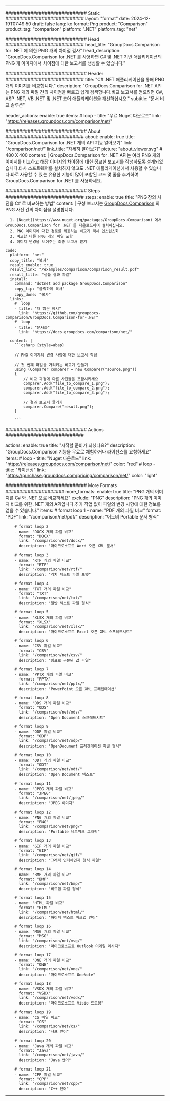 
---
############################# Static ############################
layout: "format"
date:  2024-12-19T07:49:50
draft: false
lang: ko
format: Png
product: "Comparison"
product_tag: "comparison"
platform: ".NET"
platform_tag: "net"

############################# Head ############################
head_title: "GroupDocs.Comparison for .NET 에 의한 PNG 개의 차이점 검사"
head_description: "GroupDocs.Comparison for .NET 를 사용하면 C# 및 .NET 기반 애플리케이션의 PNG 개 이미지에서 차이점에 대한 보고서를 생성할 수 있습니다."

############################# Header ############################
title: "C# .NET 애플리케이션을 통해 PNG 개의 이미지를 비교합니다." 
description: "GroupDocs.Comparison for .NET API는 PNG 개의 파일 간의 차이점을 빠르고 쉽게 검색합니다.비교 보고서를 얻으려면 C#, ASP .NET, VB .NET 및 .NET 코어 애플리케이션을 개선하십시오."
subtitle: "문서 비교 솔루션" 

header_actions:
  enable: true
  items:
    #  loop
    - title: "무료 Nuget 다운로드"
      link: "https://releases.groupdocs.com/comparison/net/"
      
############################# About ############################
about:
    enable: true
    title: "GroupDocs.Comparison for .NET 개의 API 기능 알아보기"
    link: "/comparison/net/"
    link_title: "자세히 알아보기"
    picture: "about_viewer.svg" # 480 X 400
    content: |
       GroupDocs.Comparison for .NET API는 여러 PNG 개의 이미지를 비교하고 해당 이미지의 차이점에 대한 정교한 보고서를 작성하도록 설계되었습니다.타사 소프트웨어를 설치하지 않고도 .NET 애플리케이션에서 사용할 수 있습니다.바로 사용할 수 있는 유용한 기능이 많이 포함된 코드 몇 줄을 추가하여 GroupDocs.Comparison for .NET 를 사용하세요.

############################# Steps ############################
steps:
    enable: true
    title: "PNG 장의 사진을 C# 로 비교하는 방법"
    content: |
      구성 보고서는 [GroupDocs.Comparison](https://products.groupdocs.com/comparison/net/) 의 PNG 사진 간의 차이점을 설명합니다.
      
      1. [Nuget](https://www.nuget.org/packages/GroupDocs.Comparison) 에서 GroupDocs.Comparison for .NET 를 다운로드하여 설치하십시오.
      2. PNG 이미지에 대한 경로를 제공하는 비교기 객체 인스턴스화
      3. 비교할 다른 PNG 개의 파일 포함
      4. 이미지 변경을 보여주는 최종 보고서 받기
   
    code:
      platform: "net"
      copy_title: "복사"
      result_enable: true
      result_link: "/examples/comparison/comparison_result.pdf"
      result_title: "샘플 결과 파일"
      install:
        command: "dotnet add package GroupDocs.Comparison"
        copy_tip: "클릭하여 복사"
        copy_done: "복사"
      links:
        #  loop
        - title: "더 많은 예시"
          link: "https://github.com/groupdocs-comparison/GroupDocs.Comparison-for-.NET"
        #  loop
        - title: "문서화"
          link: "https://docs.groupdocs.com/comparison/net/"
          
      content: |
        ```csharp {style=abap}

        // PNG 이미지의 변경 사항에 대한 보고서 작성

        // 첫 번째 파일을 가리키는 비교기 만들기
        using (Comparer comparer = new Comparer("source.png"))
        {
            // 비교 과정에 다른 사진들을 포함시키세요
        	comparer.Add("file_to_compare_1.png");
            comparer.Add("file_to_compare_2.png");
            comparer.Add("file_to_compare_3.png");

            // 결과 보고서 즐기기
            comparer.Compare("result.png"); 
        }
        
        ```            

############################# Actions ############################

actions:
  enable: true
  title: "시작할 준비가 되셨나요?"
  description: "GroupDocs.Comparison 기능을 무료로 체험하거나 라이선스를 요청하세요"
  items:
    #  loop
    - title: "Nuget 다운로드"
      link: "https://releases.groupdocs.com/comparison/net/"
      color: "red"
        #  loop
    - title: "라이선싱"
      link: "https://purchase.groupdocs.com/pricing/comparison/net/"
      color: "light"


############################# More Formats #####################
more_formats:
    enable: true
    title: "PNG 개의 이미지를 C# 와 .NET 으로 비교하세요"
    exclude: "PNG"
    description: "PNG 개의 이미지 비교를 위한 .NET 개의 API입니다.추가 작업 없이 파일의 변경 사항에 대한 정보를 얻을 수 있습니다."
    items: 
        # format loop 1
        - name: "PDF 개의 파일 비교"
          format: "PDF"
          link: "/comparison/net/pdf/"
          description: "어도비 Portable 문서 형식"

        # format loop 2
        - name: "DOCX 개의 파일 비교"
          format: "DOCX"
          link: "/comparison/net/docx/"
          description: "마이크로소프트 Word 오픈 XML 문서"

        # format loop 3
        - name: "RTF 개의 파일 비교"
          format: "RTF"
          link: "/comparison/net/rtf/"
          description: "리치 텍스트 파일 포맷"

        # format loop 4
        - name: "TXT 개의 파일 비교"
          format: "TXT"
          link: "/comparison/net/txt/"
          description: "일반 텍스트 파일 형식"

        # format loop 5
        - name: "XLSX 개의 파일 비교"
          format: "XLSX"
          link: "/comparison/net/xlsx/"
          description: "마이크로소프트 Excel 오픈 XML 스프레드시트"

        # format loop 6
        - name: "CSV 파일 비교"
          format: "CSV"
          link: "/comparison/net/csv/"
          description: "쉼표로 구분된 값 파일"

        # format loop 7
        - name: "PPTX 개의 파일 비교"
          format: "PPTX"
          link: "/comparison/net/pptx/"
          description: "PowerPoint 오픈 XML 프레젠테이션"

        # format loop 8
        - name: "ODS 개의 파일 비교"
          format: "ODS"
          link: "/comparison/net/ods/"
          description: "Open Document 스프레드시트"

        # format loop 9
        - name: "ODP 파일 비교"
          format: "ODP"
          link: "/comparison/net/odp/"
          description: "OpenDocument 프레젠테이션 파일 형식"

        # format loop 10
        - name: "ODT 개의 파일 비교"
          format: "ODT"
          link: "/comparison/net/odt/"
          description: "Open Document 텍스트"

        # format loop 11
        - name: "JPEG 개의 파일 비교"
          format: "JPEG"
          link: "/comparison/net/jpeg/"
          description: "JPEG 이미지"

        # format loop 12
        - name: "PNG 개의 파일 비교"
          format: "PNG"
          link: "/comparison/net/png/"
          description: "Portable 네트워크 그래픽"

        # format loop 13
        - name: "GIF 개의 파일 비교"
          format: "GIF"
          link: "/comparison/net/gif/"
          description: "그래픽 인터체인지 형식 파일"

        # format loop 14
        - name: "BMP 개의 파일 비교"
          format: "BMP"
          link: "/comparison/net/bmp/"
          description: "비트맵 파일 형식"

        # format loop 15
        - name: "HTML 파일 비교"
          format: "HTML"
          link: "/comparison/net/html/"
          description: "하이퍼 텍스트 마크업 언어"

        # format loop 16
        - name: "MSG 개의 파일 비교"
          format: "MSG"
          link: "/comparison/net/msg/"
          description: "마이크로소프트 Outlook 이메일 메시지"

        # format loop 17
        - name: "ONE 개의 파일 비교"
          format: "ONE"
          link: "/comparison/net/one/"
          description: "마이크로소프트 OneNote"

        # format loop 18
        - name: "VSDX 개의 파일 비교"
          format: "VSDX"
          link: "/comparison/net/vsdx/"
          description: "마이크로소프트 Visio 드로잉"

        # format loop 19
        - name: "CS 파일 비교"
          format: "CS"
          link: "/comparison/net/cs/"
          description: "샤프 언어"

        # format loop 20
        - name: "Java 개의 파일 비교"
          format: "Java"
          link: "/comparison/net/java/"
          description: "Java 언어"
          
        # format loop 21
        - name: "CPP 파일 비교"
          format: "CPP"
          link: "/comparison/net/cpp/"
          description: "C++ 언어"
---